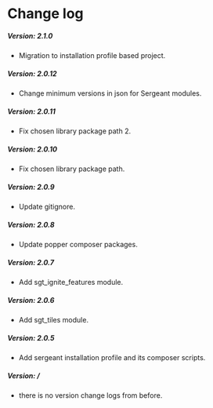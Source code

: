 # Change log

##### Version: 2.1.0
- Migration to installation profile based project.

##### Version: 2.0.12
- Change minimum versions in json for Sergeant modules.

##### Version: 2.0.11
- Fix chosen library package path 2.

##### Version: 2.0.10
- Fix chosen library package path.

##### Version: 2.0.9
- Update gitignore.

##### Version: 2.0.8
- Update popper composer packages.

##### Version: 2.0.7
- Add sgt_ignite_features module.

##### Version: 2.0.6
- Add sgt_tiles module.

##### Version: 2.0.5
- Add sergeant installation profile and its composer scripts.

##### Version: /
- there is no version change logs from before.
